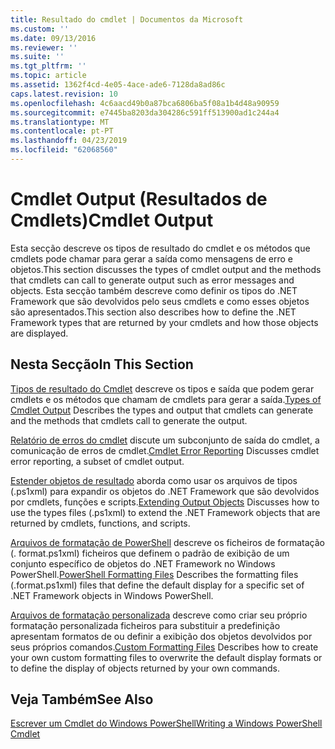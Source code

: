 ```yaml
---
title: Resultado do cmdlet | Documentos da Microsoft
ms.custom: ''
ms.date: 09/13/2016
ms.reviewer: ''
ms.suite: ''
ms.tgt_pltfrm: ''
ms.topic: article
ms.assetid: 1362f4cd-4e05-4ace-ade6-7128da8ad86c
caps.latest.revision: 10
ms.openlocfilehash: 4c6aacd49b0a87bca6806ba5f08a1b4d48a90959
ms.sourcegitcommit: e7445ba8203da304286c591ff513900ad1c244a4
ms.translationtype: MT
ms.contentlocale: pt-PT
ms.lasthandoff: 04/23/2019
ms.locfileid: "62068560"
---
```

# <a name="cmdlet-output"></a><span data-ttu-id="8c0bf-102">Cmdlet Output (Resultados de Cmdlets)</span><span class="sxs-lookup"><span data-stu-id="8c0bf-102">Cmdlet Output</span></span>

<span data-ttu-id="8c0bf-103">Esta secção descreve os tipos de resultado do cmdlet e os métodos que cmdlets pode chamar para gerar a saída como mensagens de erro e objetos.</span><span class="sxs-lookup"><span data-stu-id="8c0bf-103">This section discusses the types of cmdlet output and the methods that cmdlets can call to generate output such as error messages and objects.</span></span> <span data-ttu-id="8c0bf-104">Esta secção também descreve como definir os tipos do .NET Framework que são devolvidos pelo seus cmdlets e como esses objetos são apresentados.</span><span class="sxs-lookup"><span data-stu-id="8c0bf-104">This section also describes how to define the .NET Framework types that are returned by your cmdlets and how those objects are displayed.</span></span>

## <a name="in-this-section"></a><span data-ttu-id="8c0bf-105">Nesta Secção</span><span class="sxs-lookup"><span data-stu-id="8c0bf-105">In This Section</span></span>

<span data-ttu-id="8c0bf-106">[Tipos de resultado do Cmdlet](./types-of-cmdlet-output.md) descreve os tipos e saída que podem gerar cmdlets e os métodos que chamam de cmdlets para gerar a saída.</span><span class="sxs-lookup"><span data-stu-id="8c0bf-106">[Types of Cmdlet Output](./types-of-cmdlet-output.md) Describes the types and output that cmdlets can generate and the methods that cmdlets call to generate the output.</span></span>

<span data-ttu-id="8c0bf-107">[Relatório de erros do cmdlet](./cmdlet-error-reporting.md) discute um subconjunto de saída do cmdlet, a comunicação de erros de cmdlet.</span><span class="sxs-lookup"><span data-stu-id="8c0bf-107">[Cmdlet Error Reporting](./cmdlet-error-reporting.md) Discusses cmdlet error reporting, a subset of cmdlet output.</span></span>

<span data-ttu-id="8c0bf-108">[Estender objetos de resultado](./extending-output-objects.md) aborda como usar os arquivos de tipos (.ps1xml) para expandir os objetos do .NET Framework que são devolvidos por cmdlets, funções e scripts.</span><span class="sxs-lookup"><span data-stu-id="8c0bf-108">[Extending Output Objects](./extending-output-objects.md) Discusses how to use the types files (.ps1xml) to extend the .NET Framework objects that are returned by cmdlets, functions, and scripts.</span></span>

<span data-ttu-id="8c0bf-109">[Arquivos de formatação de PowerShell](../format/powershell-formatting-files.md) descreve os ficheiros de formatação (. format.ps1xml) ficheiros que definem o padrão de exibição de um conjunto específico de objetos do .NET Framework no Windows PowerShell.</span><span class="sxs-lookup"><span data-stu-id="8c0bf-109">[PowerShell Formatting Files](../format/powershell-formatting-files.md) Describes the formatting files (.format.ps1xml) files that define the default display for a specific set of .NET Framework objects in Windows PowerShell.</span></span>

<span data-ttu-id="8c0bf-110">[Arquivos de formatação personalizada](./custom-formatting-files.md) descreve como criar seu próprio formatação personalizada ficheiros para substituir a predefinição apresentam formatos de ou definir a exibição dos objetos devolvidos por seus próprios comandos.</span><span class="sxs-lookup"><span data-stu-id="8c0bf-110">[Custom Formatting Files](./custom-formatting-files.md) Describes how to create your own custom formatting files to overwrite the default display formats or to define the display of objects returned by your own commands.</span></span>

## <a name="see-also"></a><span data-ttu-id="8c0bf-111">Veja Também</span><span class="sxs-lookup"><span data-stu-id="8c0bf-111">See Also</span></span>

[<span data-ttu-id="8c0bf-112">Escrever um Cmdlet do Windows PowerShell</span><span class="sxs-lookup"><span data-stu-id="8c0bf-112">Writing a Windows PowerShell Cmdlet</span></span>](./writing-a-windows-powershell-cmdlet.md)
